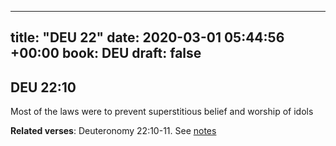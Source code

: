 
---
title: "DEU 22"
date: 2020-03-01 05:44:56 +00:00
book: DEU
draft: false
---

## DEU 22:10

Most of the laws were to prevent superstitious belief and worship of idols

**Related verses**: Deuteronomy 22:10-11. See [notes](https://my.bible.com/notes/3375454199143456963)

